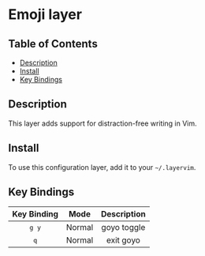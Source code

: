 # Emoji layer

## Table of Contents

<!-- vim-markdown-toc GFM -->
* [Description](#description)
* [Install](#install)
* [Key Bindings](#key-bindings)

<!-- vim-markdown-toc -->

## Description

This layer adds support for distraction-free writing in Vim.

## Install

To use this configuration layer, add it to your `~/.layervim`.

## Key Bindings

Key Binding        | Mode   | Description
:---:              | :---:  | :---:
<kbd><Leader> g y</kbd> | Normal | goyo toggle
<kbd><Leader> q</kbd>   | Normal | exit goyo
